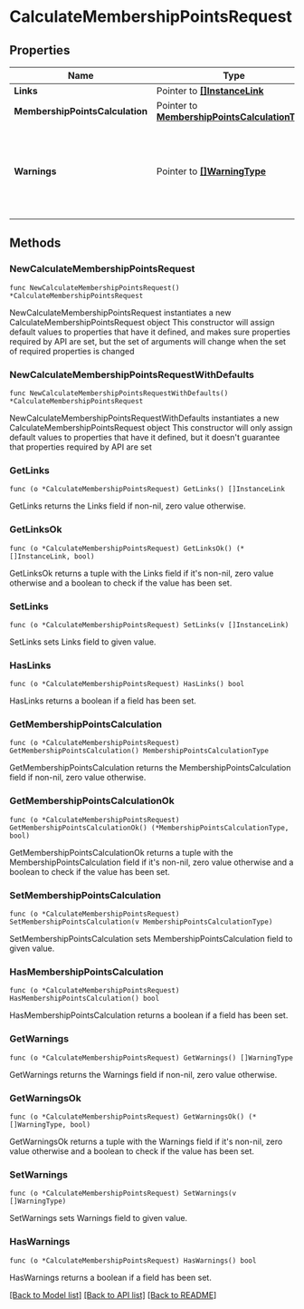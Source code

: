 # CalculateMembershipPointsRequest

## Properties

Name | Type | Description | Notes
------------ | ------------- | ------------- | -------------
**Links** | Pointer to [**[]InstanceLink**](InstanceLink.md) |  | [optional] 
**MembershipPointsCalculation** | Pointer to [**MembershipPointsCalculationType**](MembershipPointsCalculationType.md) |  | [optional] 
**Warnings** | Pointer to [**[]WarningType**](WarningType.md) | Used in conjunction with the Success element to define a business error. | [optional] 

## Methods

### NewCalculateMembershipPointsRequest

`func NewCalculateMembershipPointsRequest() *CalculateMembershipPointsRequest`

NewCalculateMembershipPointsRequest instantiates a new CalculateMembershipPointsRequest object
This constructor will assign default values to properties that have it defined,
and makes sure properties required by API are set, but the set of arguments
will change when the set of required properties is changed

### NewCalculateMembershipPointsRequestWithDefaults

`func NewCalculateMembershipPointsRequestWithDefaults() *CalculateMembershipPointsRequest`

NewCalculateMembershipPointsRequestWithDefaults instantiates a new CalculateMembershipPointsRequest object
This constructor will only assign default values to properties that have it defined,
but it doesn't guarantee that properties required by API are set

### GetLinks

`func (o *CalculateMembershipPointsRequest) GetLinks() []InstanceLink`

GetLinks returns the Links field if non-nil, zero value otherwise.

### GetLinksOk

`func (o *CalculateMembershipPointsRequest) GetLinksOk() (*[]InstanceLink, bool)`

GetLinksOk returns a tuple with the Links field if it's non-nil, zero value otherwise
and a boolean to check if the value has been set.

### SetLinks

`func (o *CalculateMembershipPointsRequest) SetLinks(v []InstanceLink)`

SetLinks sets Links field to given value.

### HasLinks

`func (o *CalculateMembershipPointsRequest) HasLinks() bool`

HasLinks returns a boolean if a field has been set.

### GetMembershipPointsCalculation

`func (o *CalculateMembershipPointsRequest) GetMembershipPointsCalculation() MembershipPointsCalculationType`

GetMembershipPointsCalculation returns the MembershipPointsCalculation field if non-nil, zero value otherwise.

### GetMembershipPointsCalculationOk

`func (o *CalculateMembershipPointsRequest) GetMembershipPointsCalculationOk() (*MembershipPointsCalculationType, bool)`

GetMembershipPointsCalculationOk returns a tuple with the MembershipPointsCalculation field if it's non-nil, zero value otherwise
and a boolean to check if the value has been set.

### SetMembershipPointsCalculation

`func (o *CalculateMembershipPointsRequest) SetMembershipPointsCalculation(v MembershipPointsCalculationType)`

SetMembershipPointsCalculation sets MembershipPointsCalculation field to given value.

### HasMembershipPointsCalculation

`func (o *CalculateMembershipPointsRequest) HasMembershipPointsCalculation() bool`

HasMembershipPointsCalculation returns a boolean if a field has been set.

### GetWarnings

`func (o *CalculateMembershipPointsRequest) GetWarnings() []WarningType`

GetWarnings returns the Warnings field if non-nil, zero value otherwise.

### GetWarningsOk

`func (o *CalculateMembershipPointsRequest) GetWarningsOk() (*[]WarningType, bool)`

GetWarningsOk returns a tuple with the Warnings field if it's non-nil, zero value otherwise
and a boolean to check if the value has been set.

### SetWarnings

`func (o *CalculateMembershipPointsRequest) SetWarnings(v []WarningType)`

SetWarnings sets Warnings field to given value.

### HasWarnings

`func (o *CalculateMembershipPointsRequest) HasWarnings() bool`

HasWarnings returns a boolean if a field has been set.


[[Back to Model list]](../README.md#documentation-for-models) [[Back to API list]](../README.md#documentation-for-api-endpoints) [[Back to README]](../README.md)


